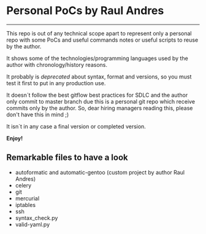 # Personal PoCs by Raul Andres
---

This repo is out of any technical scope apart to represent only a personal repo with some PoCs and useful commands notes or useful scripts to reuse by the author.

It shows some of the technologies/programming languages used by the author with chronology/history reasons.

It probably is *deprecated* about syntax, format and versions, so you must test it first to put in any production use.

It doesn´t follow the best gitflow best practices for SDLC and the author only commit to master branch due this is a personal git repo which receive commits only by the author. So, dear hiring managers reading this, please don't have this in mind ;)

It isn´t in any case a final version or completed version.

**Enjoy!**

## Remarkable files to have a look

* autoformatic and automatic-gentoo (custom project by author Raul Andres)
* celery
* git
* mercurial
* iptables
* ssh
* syntax_check.py
* valid-yaml.py
